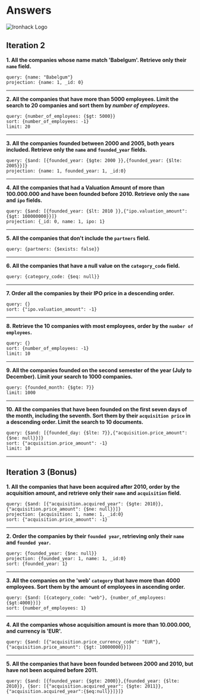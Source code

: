 # Answers

![Ironhack Logo](https://i.imgur.com/1QgrNNw.png)

## Iteration 2

**1. All the companies whose name match 'Babelgum'. Retrieve only their `name` field.**

```shell
query: {name: "Babelgum"}
projection: {name: 1, _id: 0}
```

---

**2. All the companies that have more than 5000 employees. Limit the search to 20 companies and sort them by *number of employees*.**

```shell
query: {number_of_employees: {$gt: 5000}}
sort: {number_of_employees: -1}
limit: 20
```

---

**3. All the companies founded between 2000 and 2005, both years included. Retrieve only the `name` and `founded_year` fields.**

```shell
query: {$and: [{founded_year: {$gte: 2000 }},{founded_year: {$lte: 2005}}]}
projection: {name: 1, founded_year: 1, _id:0}
```

---

**4. All the companies that had a Valuation Amount of more than 100.000.000 and have been founded before 2010. Retrieve only the `name` and `ipo` fields.**

```shell
query: {$and: [{founded_year: {$lt: 2010 }},{"ipo.valuation_amount": {$gt: 100000000}}]}
projection: {_id: 0, name: 1, ipo: 1}
```

---

**5. All the companies that don't include the `partners` field.**

```shell
query: {partners: {$exists: false}}
```

---

**6. All the companies that have a null value on the `category_code` field.**

```shell
query: {category_code: {$eq: null}}
```

---

**7. Order all the companies by their IPO price in a descending order.**

```shell
query: {}
sort: {"ipo.valuation_amount": -1}
```

---

**8. Retrieve the 10 companies with most employees, order by the `number of employees`.**

```shell
query: {}
sort: {number_of_employees: -1}
limit: 10
```

---

**9. All the companies founded on the second semester of the year (July to December). Limit your search to 1000 companies.**

```shell
query: {founded_month: {$gte: 7}}
limit: 1000
```

---

**10. All the companies that have been founded on the first seven days of the month, including the seventh. Sort them by their `acquisition price` in a descending order. Limit the search to 10 documents.**

```shell
query: {$and: [{founded_day: {$lte: 7}},{"acquisition.price_amount": {$ne: null}}]}
sort: {"acquisition.price_amount": -1}
limit: 10
```

---

## Iteration 3 (Bonus)

**1. All the companies that have been acquired after 2010, order by the acquisition amount, and retrieve only their `name` and `acquisition` field.**

```shell
query: {$and: [{"acquisition.acquired_year": {$gte: 2010}},{"acquisition.price_amount": {$ne: null}}]}
projection: {acquisition: 1, name: 1, _id:0}
sort: {"acquisition.price_amount": -1}
```

---

**2. Order the companies by their `founded year`, retrieving only their `name` and `founded year`.**

```shell
query: {founded_year: {$ne: null}}
projection: {founded_year: 1, name: 1, _id:0}
sort: {founded_year: 1}
```

---

**3. All the companies on the 'web' `category` that have more than 4000 employees. Sort them by the amount of employees in ascending order.**

```shell
query: {$and: [{category_code: "web"}, {number_of_employees: {$gt:4000}}]}
sort: {number_of_employees: 1}
```

---

**4. All the companies whose acquisition amount is more than 10.000.000, and currency is 'EUR'.**

```shell
query: {$and: [{"acquisition.price_currency_code": "EUR"},{"acquisition.price_amount": {$gt: 10000000}}]}
```

---

**5. All the companies that have been founded between 2000 and 2010, but have not been acquired before 2011.**

```shell
query: {$and: [{founded_year: {$gte: 2000}},{founded_year: {$lte: 2010}}, {$or: [{"acquisition.acquired_year": {$gte: 2011}},{"acquisition.acquired_year":{$eq:null}}]}]}
```
